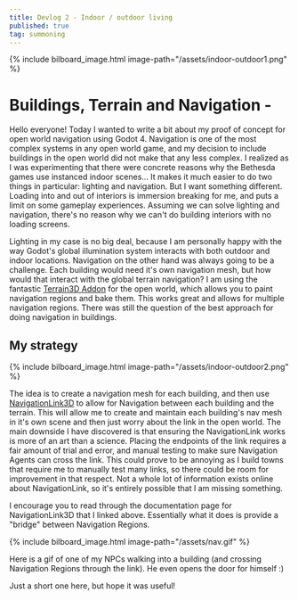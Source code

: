 ```yaml
---
title: Devlog 2 - Indoor / outdoor living
published: true
tag: summoning
---
```


{% include bilboard_image.html image-path="/assets/indoor-outdoor1.png" %}

# Buildings, Terrain and Navigation -

Hello everyone! Today I wanted to write a bit about my proof of concept for open world navigation using Godot 4. Navigation is one
of the most complex systems in any open world game, and my decision to include buildings
in the open world did not make that any less complex. I realized as I was experimenting that there were concrete reasons why the
Bethesda games use instanced indoor scenes... It makes it much easier to do two things in particular: lighting and navigation. But
I want something different. Loading into and out of interiors is immersion breaking for me, and puts a limit on some
gameplay experiences. Assuming we can solve lighting and navigation, there's no reason why we can't do building interiors with no
loading screens.

Lighting in my case is no big deal, because I am personally happy with the way Godot's global illumination system interacts with
both outdoor and indoor locations. Navigation on the other hand was always going to be a challenge. Each building would need it's
own navigation mesh, but how would that interact with the global terrain navigation? I am using the fantastic
[Terrain3D Addon](https://github.com/TokisanGames/Terrain3D) for the open world, which allows you to paint navigation regions and
bake them. This works great and allows for multiple navigation regions. There was still the question of the best approach for doing
navigation in buildings.

## My strategy

{% include bilboard_image.html image-path="/assets/indoor-outdoor2.png" %}

The idea is to create a navigation mesh for each building, and then use [NavigationLink3D]() to allow for Navigation between each
building and the terrain. This will allow me to create and maintain each building's nav mesh in it's own scene and then just worry
about the link in the open world. The main downside I have discovered is that ensuring the NavigationLink works is more of an art
than a science. Placing the endpoints of the link requires a fair amount of trial and error, and manual testing to make sure
Navigation Agents can cross the link. This could prove to be annoying as I build towns that require me to manually test many links,
so there could be room for improvement in that respect. Not a whole lot of information exists online about NavigationLink, so it's
entirely possible that I am missing something.

I encourage you to read through the documentation page for NavigationLink3D that I linked above. Essentially what it does is provide
a "bridge" between Navigation Regions.

{% include bilboard_image.html image-path="/assets/nav.gif" %}

Here is a gif of one of my NPCs walking into a building (and crossing Navigation Regions through the link). He even opens the door
for himself :)

Just a short one here, but hope it was useful!
